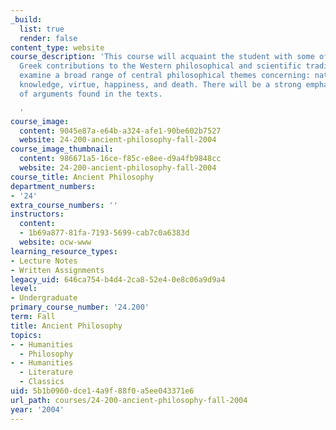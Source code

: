 ```yaml
---
_build:
  list: true
  render: false
content_type: website
course_description: 'This course will acquaint the student with some of the ancient
  Greek contributions to the Western philosophical and scientific tradition. We will
  examine a broad range of central philosophical themes concerning: nature, law, justice,
  knowledge, virtue, happiness, and death. There will be a strong emphasis on analyses
  of arguments found in the texts.

  '
course_image:
  content: 9045e87a-e64b-a324-afe1-90be602b7527
  website: 24-200-ancient-philosophy-fall-2004
course_image_thumbnail:
  content: 986671a5-16ce-f85c-e8ee-d9a4fb9848cc
  website: 24-200-ancient-philosophy-fall-2004
course_title: Ancient Philosophy
department_numbers:
- '24'
extra_course_numbers: ''
instructors:
  content:
  - 1b69a877-81fa-7193-5699-cab7c0a6383d
  website: ocw-www
learning_resource_types:
- Lecture Notes
- Written Assignments
legacy_uid: 646ca754-b4d4-2ca8-52e4-0e8c06a9d9a4
level:
- Undergraduate
primary_course_number: '24.200'
term: Fall
title: Ancient Philosophy
topics:
- - Humanities
  - Philosophy
- - Humanities
  - Literature
  - Classics
uid: 5b1b0960-dce1-4a9f-88f0-a5ee043371e6
url_path: courses/24-200-ancient-philosophy-fall-2004
year: '2004'
---
```

